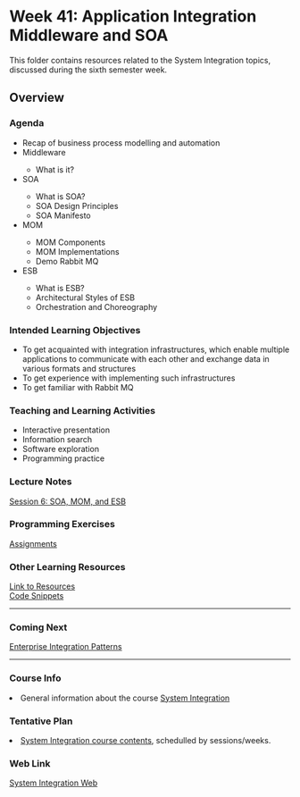 # Week 41: Application Integration Middleware and SOA 
This folder contains resources related to the System Integration topics, discussed during the sixth semester week.	
<h2>Overview</h2>
<h3>Agenda</h3>
<ul>
	<li>Recap of business process modelling and automation</li>
  <li>Middleware</li>
  <ul>
  		<li>What is it?</li>
	</ul>  
	<li>SOA</li>
	   <ul>
        <li>What is SOA?</li>
       <li>SOA Design Principles</li>
       <li>SOA Manifesto</li>
	   </ul>  		
  <li>MOM</li> 
  	 <ul>
       <li>MOM Components</li>
       <li>MOM Implementations</li>
       <li>Demo Rabbit MQ</li>
	   </ul> 
  <li>ESB</li>
  <ul>
       <li>What is ESB?</li>
       <li>Architectural Styles of ESB</li>
       <li>Orchestration and Choreography</li>
	   </ul> 
</ul>

<h3>Intended Learning Objectives</h3>
<ul>
	<li>To get acquainted with integration infrastructures, which enable multiple applications to communicate with each other and exchange data in various formats and structures</li>
	<li>To get experience with implementing such infrastructures</li>
  <li>To get familiar with Rabbit MQ</li>
</ul>

<h3>Teaching and Learning Activities</h3>
<ul>
	<li>Interactive presentation</li>
	<li>Information search</li>	
	<li>Software exploration</li>
  <li>Programming practice</li>
</ul>
 
<h3>Lecture Notes</h3>
  	<a href="https://cphbusiness.mrooms.net/pluginfile.php/288702/mod_resource/content/1/Session6SOAMW.pdf">Session 6: SOA, MOM, and ESB</a>
  
<h3>Programming Exercises</h3>
	<a href="https://github.com/datsoftlyngby/soft2019fall-si/tree/master/docs/Sessions/Week41/Assignments">Assignments</a> 
	
<h3>Other Learning Resources</h3>
<a href="https://github.com/datsoftlyngby/soft2019fall-si/tree/master/docs/Sessions/Week41/Resources/">Link to Resources</a><br>
<a href="https://github.com/datsoftlyngby/soft2019fall-si/tree/master/code">Code Snippets</a>

<hr>
<h3>Coming Next</h3>
<a href="https://datsoftlyngby.github.io/soft2019fall-si/Sessions/Week43/">Enterprise Integration Patterns</a>
<hr>
<h3>Course Info</h3>
<li>General information about the course <a href="https://datsoftlyngby.github.io/soft2019fall/SI/course-info.html">System Integration</a></li>
<h3>Tentative Plan</h3>
<li><a href="https://datsoftlyngby.github.io/soft2019fall-si/Info/tentative-plan">System Integration course contents</a>, schedulled by sessions/weeks.</li>
<h3>Web Link</h3>
<a href="https://datsoftlyngby.github.io/soft2019fall-si">System Integration Web</a>

